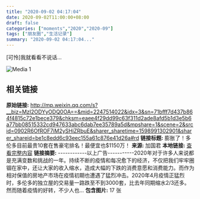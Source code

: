 ```yaml
---
title: "2020-09-02 04:17:04"
date: 2020-09-02T11:00:00+08:00
draft: false
categories: ["moments","2020","2020-09"]
tags: ["朋友圈","生活记录"]
summary: "2020-09-02 04:17:04..."
---
```


[可怜]我就看看不说话…

![Media 1](/Moments/photos/2020-09-02/202009020417040.jpg)

## 相关链接

**原始链接:** http://mp.weixin.qq.com/s?__biz=MzI2ODYyODQ0OA==&mid=2247514022&idx=3&sn=71bfff7d437b864f4815c72e1bece379&chksm=eaee4f29dd99c63f311d2ade8afd5b1d3e5b6a77bb08515332cd947633abc6dab7ee35789a5d&mpshare=1&scene=2&srcid=0902R6OfROF7iM2ySHiZRbuE&sharer_sharetime=1598991302901&sharer_shareid=be1c8edd6c93eec155a61c876e41d26a#rd
**链接标题:** 膨胀了！多伦多目前最贵10套在售豪宅排名！最便宜也$1150万！
**来源:** 加国君
**本地链接:** [查看完整内容](/link_content/2020/09/2020-09-02-1/link_content/)
**链接摘要:** ------------以上广告-----------2020年对于许多人来说都是充满变数和挑战的一年。持续不断的疫情和每况愈下的经济，不仅把我们牢牢圈锢在家中，还让大家的收入缩水，造成大幅的下跌的消费意愿和消费能力。而作为相对保值的房地产市场在疫情初期也遭遇了猛烈冲击。2020年4月疫情正猛烈时，多伦多的独立屋的交易量一路跌至不到3000套，比去年同期缩水2/3还多。然而随着疫情的好转，不少人也...
**包含图片:** 17 张

